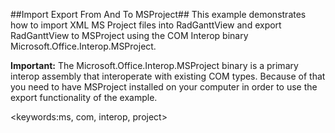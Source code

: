 ##Import Export From And To MSProject##
This example demonstrates how to import XML MS Project files into RadGanttView and export RadGanttView to MSProject using the COM Interop binary Microsoft.Office.Interop.MSProject.

**Important:** The Microsoft.Office.Interop.MSProject binary is a primary interop assembly that interoperate with existing COM types. Because of that you need to have MSProject installed on your computer in order to use the export functionality of the example. 

<keywords:ms, com, interop, project>
